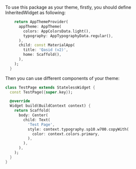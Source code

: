 To use this package as your theme, firstly, you should define InheritedWidget as following:

```dart
    return AppThemeProvider(
      appTheme: AppTheme(
        colors: AppColorsData.light(),
        typography: AppTypographyData.regular(),
      ),
      child: const MaterialApp(
        title: 'Qasid (v2)',
        home: Scaffold(),
      ),
    );
  }
```

Then you can use different components of your theme:

```dart
class TestPage extends StatelessWidget {
  const TestPage({super.key});

  @override
  Widget build(BuildContext context) {
    return Scaffold(
      body: Center(
        child: Text(
          'Test Page',
          style: context.typography.sp10.w700.copyWith(
            color: context.colors.primary,
          ),
        ),
      ),
    );
  }
}
```

